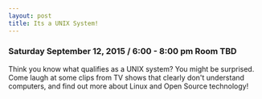 ```yaml
---
layout: post
title: Its a UNIX System!
---
```


### Saturday September 12, 2015 / 6:00 - 8:00 pm Room TBD

Think you know what qualifies as a UNIX system?  You might be surprised.  Come laugh at some clips from TV shows that clearly don't understand computers, and find out more about Linux and Open Source technology!